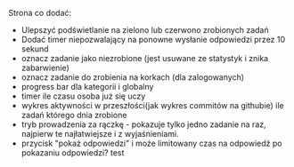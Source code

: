 Strona co dodać:
- Ulepszyć podświetlanie na zielono lub czerwono zrobionych zadań
- Dodać timer niepozwalający na ponowne wysłanie odpowiedzi przez 10 sekund
- oznacz zadanie jako niezrobione (jest usuwane ze statystyk i znika zabarwienie)
- oznacz zadanie do zrobienia na korkach (dla zalogowanych)
- progress bar dla kategorii i globalny
- timer ile czasu osoba już się uczy
- wykres aktywności w przeszłości(jak wykres commitów na githubie) ile zadań którego dnia zrobione
- tryb prowadzenia za rączkę - pokazuje tylko jedno zadanie na raz, najpierw te najłatwiejsze i z wyjaśnieniami.
- przycisk "pokaż odpowiedzi" i może limitowany czas na odpowiedź po pokazaniu odpowiedzi?
test